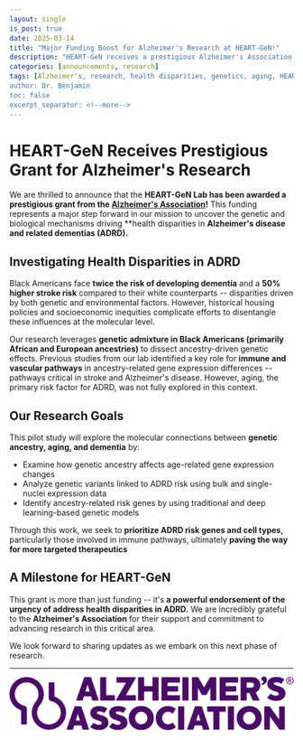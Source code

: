 ```yaml
---
layout: single
is_post: true
date: 2025-03-14
title: "Major Funding Boost for Alzheimer's Research at HEART-GeN!"
description: "HEART-GeN receives a prestigious Alzheimer's Association grant to study health disparities in Alzheimer's disease."
categories: [announcements, research]
tags: [Alzheimer's, research, health disparities, genetics, aging, HEART-GeN]
author: Dr. Benjamin
toc: false
excerpt_separator: <!--more-->
---
```


# HEART-GeN Receives Prestigious Grant for Alzheimer's Research

We are thrilled to announce that the **HEART-GeN Lab has been awarded a
prestigious grant from the [Alzheimer's Association](https://www.alz.org/)!**
This funding represents a major step forward in our mission to uncover the
genetic and biological mechanisms driving **health disparities in **Alzheimer's
disease and related dementias (ADRD).**

<!--more-->

## Investigating Health Disparities in ADRD

Black Americans face **twice the risk of developing dementia** and a **50%**
**higher stroke risk** compared to their white counterparts -- disparities
driven by both genetic and environmental factors. However, historical housing
policies and socioeconomic inequities complicate efforts to disentangle these
influences at the molecular level.

Our research leverages **genetic admixture in Black Americans (primarily
African and European ancestries)** to dissect ancestry-driven genetic effects.
Previous studies from our lab identified a key role for **immune and vascular
pathways** in ancestry-related gene expression differences -- pathways
critical in stroke and Alzheimer's disease. However, aging, the primary risk
factor for ADRD, was not fully explored in this context.

## Our Research Goals

This pilot study will explore the molecular connections between **genetic
ancestry, aging, and dementia** by:

- Examine how genetic ancestry affects age-related gene expression changes
- Analyze genetic variants linked to ADRD risk using bulk and single-nuclei
  expression data
- Identify ancestry-related risk genes by using traditional and deep
  learning-based genetic models

Through this work, we seek to **prioritize ADRD risk genes and cell types,**
particularly those involved in immune pathways, ultimately **paving the way
for more targeted therapeutics**

## A Milestone for HEART-GeN

This grant is more than just funding -- it's **a powerful endorsement of the
urgency of address health disparities in ADRD.** We are incredibly grateful to
the **Alzheimer's Association** for their support and commitment to advancing
research in this critical area.

We look forward to sharing updates as we embark on this next phase of research.

---

![alzfunded](/assets/images/alz-stacked-rgb.png)
